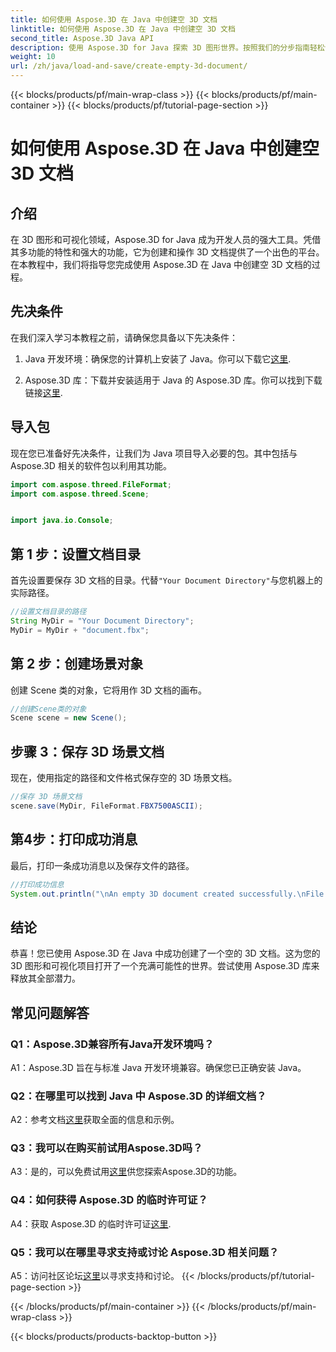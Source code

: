 ```yaml
---
title: 如何使用 Aspose.3D 在 Java 中创建空 3D 文档
linktitle: 如何使用 Aspose.3D 在 Java 中创建空 3D 文档
second_title: Aspose.3D Java API
description: 使用 Aspose.3D for Java 探索 3D 图形世界。按照我们的分步指南轻松创建空的 3D 文档。
weight: 10
url: /zh/java/load-and-save/create-empty-3d-document/
---
```


{{< blocks/products/pf/main-wrap-class >}}
{{< blocks/products/pf/main-container >}}
{{< blocks/products/pf/tutorial-page-section >}}

# 如何使用 Aspose.3D 在 Java 中创建空 3D 文档

## 介绍

在 3D 图形和可视化领域，Aspose.3D for Java 成为开发人员的强大工具。凭借其多功能的特性和强大的功能，它为创建和操作 3D 文档提供了一个出色的平台。在本教程中，我们将指导您完成使用 Aspose.3D 在 Java 中创建空 3D 文档的过程。

## 先决条件

在我们深入学习本教程之前，请确保您具备以下先决条件：

1.  Java 开发环境：确保您的计算机上安装了 Java。你可以下载它[这里](https://www.java.com/download/).

2. Aspose.3D 库：下载并安装适用于 Java 的 Aspose.3D 库。你可以找到下载链接[这里](https://releases.aspose.com/3d/java/).

## 导入包

现在您已准备好先决条件，让我们为 Java 项目导入必要的包。其中包括与 Aspose.3D 相关的软件包以利用其功能。

```java
import com.aspose.threed.FileFormat;
import com.aspose.threed.Scene;


import java.io.Console;
```

## 第 1 步：设置文档目录

首先设置要保存 3D 文档的目录。代替`"Your Document Directory"`与您机器上的实际路径。

```java
//设置文档目录的路径
String MyDir = "Your Document Directory";
MyDir = MyDir + "document.fbx";
```

## 第 2 步：创建场景对象

创建 Scene 类的对象，它将用作 3D 文档的画布。

```java
//创建Scene类的对象
Scene scene = new Scene();
```

## 步骤 3：保存 3D 场景文档

现在，使用指定的路径和文件格式保存空的 3D 场景文档。

```java
//保存 3D 场景文档
scene.save(MyDir, FileFormat.FBX7500ASCII);
```

## 第4步：打印成功消息

最后，打印一条成功消息以及保存文件的路径。

```java
//打印成功信息
System.out.println("\nAn empty 3D document created successfully.\nFile saved at " + MyDir);
```

## 结论

恭喜！您已使用 Aspose.3D 在 Java 中成功创建了一个空的 3D 文档。这为您的 3D 图形和可视化项目打开了一个充满可能性的世界。尝试使用 Aspose.3D 库来释放其全部潜力。

## 常见问题解答

### Q1：Aspose.3D兼容所有Java开发环境吗？

A1：Aspose.3D 旨在与标准 Java 开发环境兼容。确保您已正确安装 Java。

### Q2：在哪里可以找到 Java 中 Aspose.3D 的详细文档？

 A2：参考文档[这里](https://reference.aspose.com/3d/java/)获取全面的信息和示例。

### Q3：我可以在购买前试用Aspose.3D吗？

 A3：是的，可以免费试用[这里](https://releases.aspose.com/)供您探索Aspose.3D的功能。

### Q4：如何获得 Aspose.3D 的临时许可证？

 A4：获取 Aspose.3D 的临时许可证[这里](https://purchase.aspose.com/temporary-license/).

### Q5：我可以在哪里寻求支持或讨论 Aspose.3D 相关问题？

 A5：访问社区论坛[这里](https://forum.aspose.com/c/3d/18)以寻求支持和讨论。
{{< /blocks/products/pf/tutorial-page-section >}}

{{< /blocks/products/pf/main-container >}}
{{< /blocks/products/pf/main-wrap-class >}}

{{< blocks/products/products-backtop-button >}}
